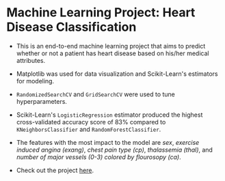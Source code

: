 # Machine Learning Project: Heart Disease Classification

* This is an end-to-end machine learning project that aims to predict whether or not a patient has heart disease based on his/her medical attributes.

* Matplotlib was used for data visualization and Scikit-Learn's estimators for modeling.

* `RandomizedSearchCV` and `GridSearchCV` were used to tune hyperparameters.

* Scikit-Learn's `LogisticRegression` estimator produced the highest cross-validated accuracy score of 83% compared to `KNeighborsClassifier` and `RandomForestClassifier`.

* The features with the most impact to the model are *sex*, *exercise induced angina (exang)*, *chest pain type (cp)*, *thalassemia (thal)*, and *number of major vessels (0-3) colored by flourosopy (ca)*.

* Check out the project [here](https://github.com/srpineda/ml-project-heart-disease-classification/blob/main/End-to-End%20Heart%20Disease%20Classification%20ML%20Project.ipynb).
